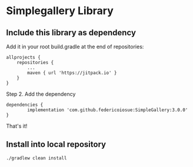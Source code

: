 # Simplegallery Library

## Include this library as dependency

Add it in your root build.gradle at the end of repositories:

	allprojects {
		repositories {
			...
			maven { url 'https://jitpack.io' }
		}
	}
  
Step 2. Add the dependency

	dependencies {
	        implementation 'com.github.federicoiosue:SimpleGallery:3.0.0'
	}
  
That's it!

## Install into local repository

```
./gradlew clean install
```

